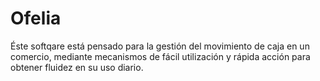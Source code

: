 # Ofelia

Éste softqare está pensado para la gestión del movimiento de caja en un comercio, mediante mecanismos de fácil utilización y rápida acción para obtener fluidez en su uso diario.
